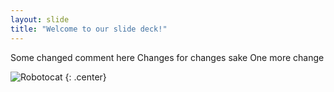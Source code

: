 ```yaml
---
layout: slide
title: "Welcome to our slide deck!"
---
```


Some changed comment here
Changes for changes sake
One more change

![Robotocat](https://octodex.github.com/images/Robotocat.png)
{: .center}
